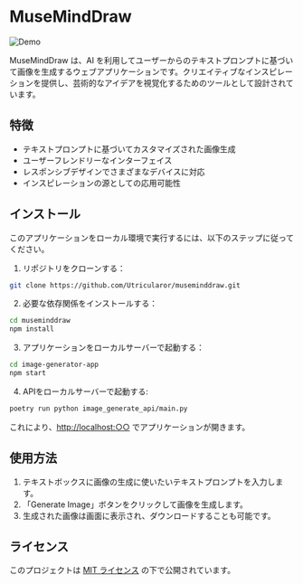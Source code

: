 # MuseMindDraw

![Demo](assets/museminddraw.gif)  

MuseMindDraw は、AI を利用してユーザーからのテキストプロンプトに基づいて画像を生成するウェブアプリケーションです。クリエイティブなインスピレーションを提供し、芸術的なアイデアを視覚化するためのツールとして設計されています。

## 特徴

- テキストプロンプトに基づいてカスタマイズされた画像生成
- ユーザーフレンドリーなインターフェイス
- レスポンシブデザインでさまざまなデバイスに対応
- インスピレーションの源としての応用可能性

## インストール

このアプリケーションをローカル環境で実行するには、以下のステップに従ってください。

1. リポジトリをクローンする：

```bash
git clone https://github.com/Utricularor/museminddraw.git
```


2. 必要な依存関係をインストールする：

```bash
cd museminddraw
npm install
```

3. アプリケーションをローカルサーバーで起動する：

```bash
cd image-generator-app
npm start
```

4. APIをローカルサーバーで起動する:

```bash
poetry run python image_generate_api/main.py
```


これにより、[http://localhost:○○](http://localhost:○○) でアプリケーションが開きます。

## 使用方法

1. テキストボックスに画像の生成に使いたいテキストプロンプトを入力します。
2. 「Generate Image」ボタンをクリックして画像を生成します。
3. 生成された画像は画面に表示され、ダウンロードすることも可能です。

## ライセンス

このプロジェクトは [MIT ライセンス](LICENSE) の下で公開されています。
